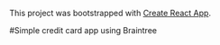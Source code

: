 This project was bootstrapped with [Create React App](https://github.com/facebook/create-react-app).

#Simple credit card app using Braintree
